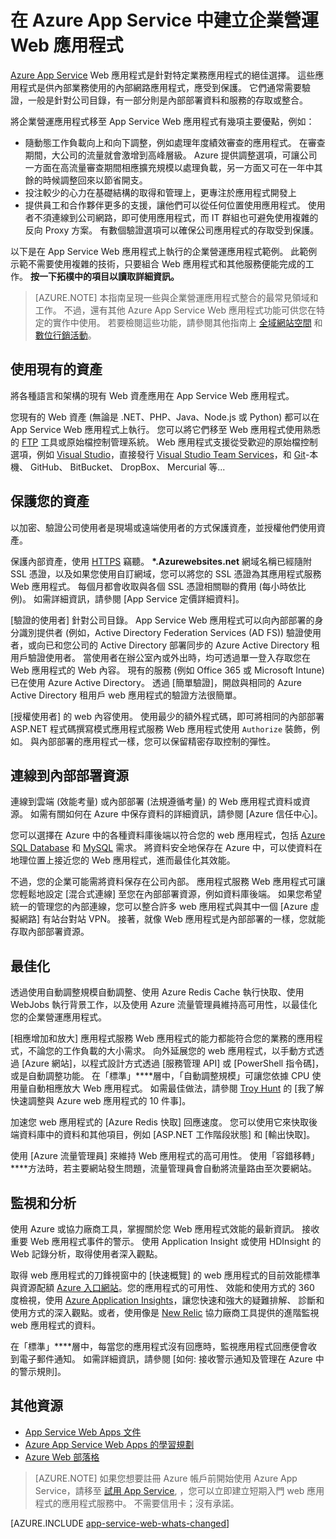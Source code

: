 <properties 
    pageTitle="在 Azure App Service 中建立企業營運 Web 應用程式" 
    description="本指南提供如何使用 Azure App Service Web 應用程式來建立內部網路、企業營運應用程式的技術概觀。這包括驗證策略、Service Bus Relay 和監視。" 
    editor="jimbe" 
    manager="wpickett" 
    authors="cephalin" 
    services="app-service\web" 
    documentationCenter=""/>

<tags 
    ms.service="app-service-web" 
    ms.workload="web" 
    ms.tgt_pltfrm="na" 
    ms.devlang="na" 
    ms.topic="article" 
    ms.date="12/10/2015" 
    ms.author="cephalin"/>




# 在 Azure App Service 中建立企業營運 Web 應用程式

[Azure App Service](http://go.microsoft.com/fwlink/?LinkId=529714) Web 應用程式是針對特定業務應用程式的絕佳選擇。 這些應用程式是供內部業務使用的內部網路應用程式，應受到保護。 它們通常需要驗證，一般是針對公司目錄，有一部分則是內部部署資料和服務的存取或整合。

將企業營運應用程式移至 App Service Web 應用程式有幾項主要優點，例如：

-  隨動態工作負載向上和向下調整，例如處理年度績效審查的應用程式。 在審查期間，大公司的流量就會激增到高峰層級。 Azure 提供調整選項，可讓公司一方面在高流量審查期間相應擴充規模以處理負載，另一方面又可在一年中其餘的時候調整回來以節省開支。
-  投注較少的心力在基礎結構的取得和管理上，更專注於應用程式開發上
-  提供員工和合作夥伴更多的支援，讓他們可以從任何位置使用應用程式。 使用者不須連線到公司網路，即可使用應用程式，而 IT 群組也可避免使用複雜的反向 Proxy 方案。 有數個驗證選項可以確保公司應用程式的存取受到保護。

以下是在 App Service Web 應用程式上執行的企業營運應用程式範例。 此範例示範不需要使用複雜的技術，只要組合 Web 應用程式和其他服務便能完成的工作。 **按一下拓樸中的項目以讀取詳細資訊。**

<object type="image/svg+xml" data="https://sidneyhcontent.blob.core.windows.net/documentation/web-app-notitle.svg" width="100%" height="100%"></object>
> [AZURE.NOTE]
> 本指南呈現一些與企業營運應用程式整合的最常見領域和工作。 不過，還有其他 Azure App Service Web 應用程式功能可供您在特定的實作中使用。 若要檢閱這些功能，請參閱其他指南上 [全域網站空間](web-sites-global-web-presence-solution-overview.md) 和 [數位行銷活動](web-sites-digital-marketing-application-solution-overview.md)。

## 使用現有的資產

將各種語言和架構的現有 Web 資產應用在 App Service Web 應用程式。

您現有的 Web 資產 (無論是 .NET、PHP、Java、Node.js 或 Python) 都可以在 App Service Web 應用程式上執行。 您可以將它們移至 Web 應用程式使用熟悉的 [FTP] 工具或原始檔控制管理系統。 Web 應用程式支援從受歡迎的原始檔控制選項，例如 [Visual Studio]，直接發行 [Visual Studio Team Services]，和 [Git]-本機、 GitHub、 BitBucket、 DropBox、 Mercurial 等...

## 保護您的資產

以加密、驗證公司使用者是現場或遠端使用者的方式保護資產，並授權他們使用資產。

保護內部資產，使用 [HTTPS] 竊聽。  **\*.Azurewebsites.net** 網域名稱已經隨附 SSL 憑證，以及如果您使用自訂網域，您可以將您的 SSL 憑證為其應用程式服務 Web 應用程式。 每個月都會收取與各個 SSL 憑證相關聯的費用 (每小時依比例)。 如需詳細資訊，請參閱 [App Service 定價詳細資料]。

[驗證的使用者] 針對公司目錄。 App Service Web 應用程式可以向內部部署的身分識別提供者 (例如，Active Directory Federation Services (AD FS)) 驗證使用者，或向已和您公司的 Active Directory 部署同步的 Azure Active Directory 租用戶驗證使用者。 當使用者在辦公室內或外出時，均可透過單一登入存取您在 Web 應用程式的 Web 內容。 現有的服務 (例如 Office 365 或 Microsoft Intune) 已在使用 Azure Active Directory。 透過 [簡單驗證]，開啟與相同的 Azure Active Directory 租用戶 web 應用程式的驗證方法很簡單。

[授權使用者] 的 web 內容使用。 使用最少的額外程式碼，即可將相同的內部部署 ASP.NET 程式碼撰寫模式應用程式服務 Web 應用程式使用 `Authorize` 裝飾，例如。 與內部部署的應用程式一樣，您可以保留精密存取控制的彈性。

## 連線到內部部署資源

連線到雲端 (效能考量) 或內部部署 (法規遵循考量) 的 Web 應用程式資料或資源。 如需有關如何在 Azure 中保存資料的詳細資訊，請參閱 [Azure 信任中心]。

您可以選擇在 Azure 中的各種資料庫後端以符合您的 web 應用程式，包括 [Azure SQL Database] 和 [MySQL] 需求。 將資料安全地保存在 Azure 中，可以使資料在地理位置上接近您的 Web 應用程式，進而最佳化其效能。

不過，您的企業可能需將資料保存在公司內部。 應用程式服務 Web 應用程式可讓您輕鬆地設定 [混合式連線] 至您在內部部署資源，例如資料庫後端。 如果您希望統一的管理您的內部連線，您可以整合許多 web 應用程式與其中一個 [Azure 虛擬網路] 有站台對站 VPN。 接著，就像 Web 應用程式是內部部署的一樣，您就能存取內部部署資源。

## 最佳化

透過使用自動調整規模自動調整、使用 Azure Redis Cache 執行快取、使用 WebJobs 執行背景工作，以及使用 Azure 流量管理員維持高可用性，以最佳化您的企業營運應用程式。

[相應增加和放大] 應用程式服務 Web 應用程式的能力都能符合您的業務的應用程式，不論您的工作負載的大小需求。 向外延展您的 web 應用程式，以手動方式透過 [Azure 網站]，以程式設計方式透過 [服務管理 API] 或 [PowerShell 指令碼]，或是自動調整功能。 在「標準」****層中，「自動調整規模」可讓您依據 CPU 使用量自動相應放大 Web 應用程式。 如需最佳做法，請參閱 [Troy Hunt] 的 [我了解快速調整與 Azure web 應用程式的 10 件事]。

加速您 web 應用程式的 [Azure Redis 快取] 回應速度。 您可以使用它來快取後端資料庫中的資料和其他項目，例如 [ASP.NET 工作階段狀態] 和 [輸出快取]。

使用 [Azure 流量管理員] 來維持 Web 應用程式的高可用性。 使用「容錯移轉」****方法時，若主要網站發生問題，流量管理員會自動將流量路由至次要網站。

## 監視和分析

使用 Azure 或協力廠商工具，掌握關於您 Web 應用程式效能的最新資訊。 接收重要 Web 應用程式事件的警示。 使用 Application Insight 或使用 HDInsight 的 Web 記錄分析，取得使用者深入觀點。

取得 web 應用程式的刀鋒視窗中的 [快速概覽] 的 web 應用程式的目前效能標準與資源配額 [Azure 入口網站](http://go.microsoft.com/fwlink/?LinkId=529715)。您的應用程式的可用性、 效能和使用方式的 360 度檢視，使用 [Azure Application Insights]，讓您快速和強大的疑難排解、 診斷和使用方式的深入觀點。或者，使用像是 [New Relic] 協力廠商工具提供的進階監視 web 應用程式的資料。

在「標準」****層中，每當您的應用程式沒有回應時，監視應用程式回應便會收到電子郵件通知。 如需詳細資訊，請參閱 [如何: 接收警示通知及管理在 Azure 中的警示規則]。

## 其他資源

- [App Service Web Apps 文件](/services/app-service/web/)
- [Azure App Service Web Apps 的學習規劃](websites-learning-map.md)
- [Azure Web 部落格](/blog/topics/web/)

>[AZURE.NOTE] 如果您想要註冊 Azure 帳戶前開始使用 Azure App Service，請移至 [試用 App Service](http://go.microsoft.com/fwlink/?LinkId=523751), ，您可以立即建立短期入門 web 應用程式的應用程式服務中。 不需要信用卡；沒有承諾。

[AZURE.INCLUDE [app-service-web-whats-changed](../../includes/app-service-web-whats-changed.md)]




[azure app service]: /services/app-service/web/ 
[ftp]: web-sites-deploy.md#ftp 
[visual studio]: web-sites-dotnet-get-started.md 
[visual studio team services]: ../cloud-services-continuous-delivery-use-vso.md 
[git]: web-sites-publish-source-control.md 
[https]: web-sites-configure-ssl-certificate.md 
[app service pricing details]: /pricing/details/app-service/#ssl-connections 
[authenticate users]: web-sites-authentication-authorization.md 
[easy auth]: /blog/2014/11/13/azure-websites-authentication-authorization/ 
[authorize users]: web-sites-authentication-authorization.md 
[azure trust center]: /support/trust-center/ 
[mysql]: web-sites-php-mysql-deploy-use-git.md 
[azure sql database]: web-sites-dotnet-deploy-aspnet-mvc-app-membership-oauth-sql-database.md 
[hybrid connection]: web-sites-hybrid-connection-get-started.md 
[azure virtual network]: web-sites-integrate-with-vnet.md 
[scale up and out]: web-sites-scale.md 
[azure portal]: http://portal.azure.com/ 
[service management api]: http://msdn.microsoft.com/library/windowsazure/ee460799.aspx 
[powershell scripting]: http://msdn.microsoft.com/library/windowsazure/jj152841.aspx 
[troy hunt]: https://twitter.com/troyhunt 
[10 things i learned about rapidly scaling web apps with azure]: http://www.troyhunt.com/2014/09/10-things-i-learned-about-rapidly.html 
[azure redis cache]: /blog/2014/06/05/mvc-movie-app-with-azure-redis-cache-in-15-minutes/ 
[asp.net session state]: https://msdn.microsoft.com/library/azure/dn690522.aspx 
[output cache]: https://msdn.microsoft.com/library/azure/dn798898.aspx 
[quick glance]: web-sites-monitor.md 
[azure application insights]: http://blogs.msdn.com/b/visualstudioalm/archive/2015/01/07/application-insights-and-azure-websites.aspx 
[new relic]: ../store-new-relic-cloud-services-dotnet-application-performance-management.md 
[how to: receive alert notifications and manage alert rules in azure]: http://msdn.microsoft.com/library/windowsazure/dn306638.aspx 

